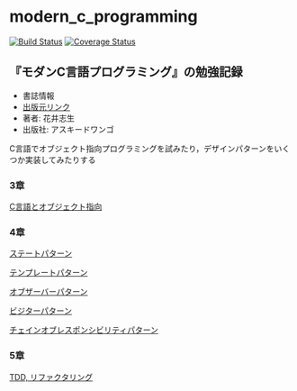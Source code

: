 # modern\_c\_programming

[![Build Status](https://travis-ci.org/soblin/modern_c.svg?branch=master)](https://travis-ci.org/soblin/modern_c)
[![Coverage Status](https://coveralls.io/repos/github/soblin/modern_c/badge.svg?branch=master)](https://coveralls.io/github/soblin/modern_c?branch=master)

## 『モダンC言語プログラミング』の勉強記録

- 書誌情報
- [出版元リンク](https://tatsu-zine.com/books/modern-cprogramming)
- 著者: 花井志生
- 出版社: アスキードワンゴ

C言語でオブジェクト指向プログラミングを試みたり，デザインパターンをいくつか実装してみたりする


### 3章

[C言語とオブジェクト指向](chapter3/README.md)

### 4章

[ステートパターン](chapter4/state_pattern/README.md)

[テンプレートパターン](chapter4/template_pattern/README.md)

[オブザーバーパターン](chapter4/observer_pattern/README.md)

[ビジターパターン](chapter4/visitor_pattern/README.md)

[チェインオブレスポンシビリティパターン](chapter4/chain_of_responsibility_pattern/README.md)

### 5章

[TDD, リファクタリング](chapter5/README.md)
